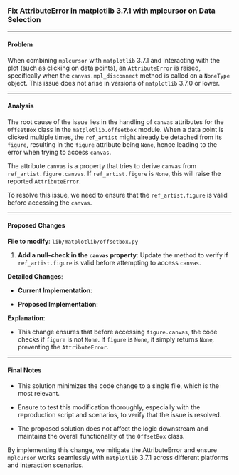 ### Fix AttributeError in matplotlib 3.7.1 with mplcursor on Data Selection

---

#### Problem

When combining `mplcursor` with `matplotlib` 3.7.1 and interacting with the plot (such as clicking on data points), an `AttributeError` is raised, specifically when the `canvas.mpl_disconnect` method is called on a `NoneType` object. This issue does not arise in versions of `matplotlib` 3.7.0 or lower.

---

#### Analysis

The root cause of the issue lies in the handling of `canvas` attributes for the `OffsetBox` class in the `matplotlib.offsetbox` module. When a data point is clicked multiple times, the `ref_artist` might already be detached from its `figure`, resulting in the `figure` attribute being `None`, hence leading to the error when trying to access `canvas`.

The attribute `canvas` is a property that tries to derive `canvas` from `ref_artist.figure.canvas`. If `ref_artist.figure` is `None`, this will raise the reported `AttributeError`.

To resolve this issue, we need to ensure that the `ref_artist.figure` is valid before accessing the `canvas`.

---

#### Proposed Changes

**File to modify**: `lib/matplotlib/offsetbox.py`

1. **Add a null-check in the `canvas` property**: Update the method to verify if `ref_artist.figure` is valid before attempting to access `canvas`.

**Detailed Changes**:

- **Current Implementation**:

  

- **Proposed Implementation**:

  

**Explanation**: 

- This change ensures that before accessing `figure.canvas`, the code checks if `figure` is not `None`. If `figure` is `None`, it simply returns `None`, preventing the `AttributeError`.

---

#### Final Notes

- This solution minimizes the code change to a single file, which is the most relevant.

- Ensure to test this modification thoroughly, especially with the reproduction script and scenarios, to verify that the issue is resolved.

- The proposed solution does not affect the logic downstream and maintains the overall functionality of the `OffsetBox` class.

By implementing this change, we mitigate the AttributeError and ensure `mplcursor` works seamlessly with `matplotlib` 3.7.1 across different platforms and interaction scenarios.